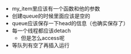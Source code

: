 - my_item里应该有一个函数和他的参数
- 创建queue的时候里面应该是空的
- queue应该保存一下head的信息（也确实保存了）
- 每一个线程都应该detach
  - 但是怎么access呢
- 等队列有空了再插入运行